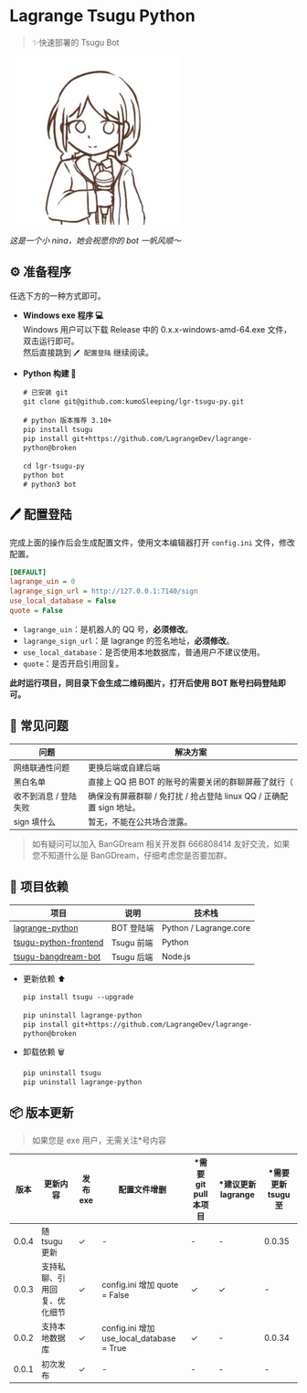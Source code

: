 
# Lagrange Tsugu Python

> ✨快速部署的 Tsugu Bot

![](/logo.jpg)

*这是一个小 nina，她会祝愿你的 bot 一帆风顺～*


## ⚙️ 准备程序

任选下方的一种方式即可。

- **Windows exe 程序 💻**   
    Windows 用户可以下载 Release 中的 0.x.x-windows-amd-64.exe 文件，双击运行即可。   
    然后直接跳到 `🖊️ 配置登陆` 继续阅读。


- **Python 构建 🐍**

    ```shell
    # 已安装 git
    git clone git@github.com:kumoSleeping/lgr-tsugu-py.git

    # python 版本推荐 3.10+
    pip install tsugu
    pip install git+https://github.com/LagrangeDev/lagrange-python@broken

    cd lgr-tsugu-py
    python bot
    # python3 bot
    ```

## 🖊️ 配置登陆

完成上面的操作后会生成配置文件，使用文本编辑器打开 `config.ini` 文件，修改配置。

```ini
[DEFAULT]
lagrange_uin = 0
lagrange_sign_url = http://127.0.0.1:7140/sign
use_local_database = False
quote = False
```

- `lagrange_uin`：是机器人的 QQ 号，**必须修改**。
- `lagrange_sign_url`：是 lagrange 的签名地址，**必须修改**。
- `use_local_database`：是否使用本地数据库，普通用户不建议使用。
- `quote`：是否开启引用回复。

**此时运行项目，同目录下会生成二维码图片，打开后使用 BOT 账号扫码登陆即可。**

## 🤔 常见问题


[//]: # (表格)

| 问题 | 解决方案 |
| --- | --- |
| 网络联通性问题 | 更换后端或自建后端 |
| 黑白名单 | 直接上 QQ 把 BOT 的账号的需要关闭的群聊屏蔽了就行（ |
| 收不到消息 / 登陆失败 | 确保没有屏蔽群聊 / 免打扰 / 抢占登陆 linux QQ / 正确配置 sign 地址。 |
| sign 填什么 | 暂无，不能在公共场合泄露。 |


> 如有疑问可以加入 BanGDream 相关开发群 666808414 友好交流，如果您不知道什么是 BanGDream，仔细考虑您是否要加群。


## 📖 项目依赖

| 项目 | 说明 | 技术栈 |
| --- | --- | --- |
[lagrange-python](https://github.com/LagrangeDev/lagrange-python)  | BOT 登陆端 | Python / Lagrange.core |
[tsugu-python-frontend](https://github.com/kumoSleeping/tsugu-python-frontend)    | Tsugu 前端 | Python |
[tsugu-bangdream-bot](https://github.com/Yamamoto-2/tsugu-bangdream-bot)    | Tsugu 后端 | Node.js |

- 更新依赖 ⬆
    ```shell
    pip install tsugu --upgrade

    pip uninstall lagrange-python
    pip install git+https://github.com/LagrangeDev/lagrange-python@broken
    ```

- 卸载依赖 🗑
    ```shell
    pip uninstall tsugu
    pip uninstall lagrange-python
    ```

## 📦 版本更新

> 如果您是 exe 用户，无需关注*号内容

| 版本 | 更新内容 | 发布 exe | 配置文件增删 | *需要 git pull 本项目 | *建议更新 lagrange | *需要更新 tsugu 至 |
| --- | --- | --- | --- | --- | --- | --- |
| 0.0.4 | 随 tsugu 更新 | ✓ | - | - | - | 0.0.35 |
| 0.0.3 | 支持私聊、引用回复、优化细节 | ✓ | config.ini 增加 quote = False | ✓ | ✓ | - |
| 0.0.2 | 支持本地数据库 | ✓ | config.ini 增加 use_local_database = True | ✓ | - | 0.0.34|
| 0.0.1 | 初次发布 | ✓ | - | - | - | - |
